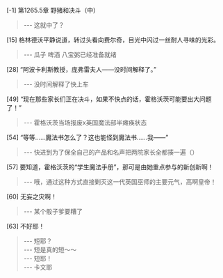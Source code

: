 
[-1] 第1265.5章 野猪和决斗（中）
>--- 这就中了？<br>

[15] 格林德沃平静说道，转过头看向费尔奇，目光中闪过一丝耐人寻味的光彩。
>--- 瓜子 啤酒 八宝粥已经准备就绪<br>

[28] “阿波卡利斯教授，庞弗雷夫人——没时间解释了。”
>--- 没时间解释了快上车<br>

[49] “现在那些家长们正在决斗，如果不快点的话，霍格沃茨可能要出大问题了！”
>--- 霍格沃茨当场报废x英国魔法部半瘫痪状态<br>

[54] “等等……魔法书怎么了？这也能怪到魔法书……我——”
>--- 快进到为了保全自己的产品和名声把两院家长全都揍一遍（）<br>

[57] 要知道，霍格沃茨的“学生魔法手册”，那可是由她重点参与的新创新啊！
>--- 哦，通过这种方式直接剿灭这一代英国巫师的主要元气，高啊皇帝！<br>

[60] 无妄之灾啊！
>--- 某个骰子爹要糟了<br>

[63] 不好耶！
>--- 短耶？<br>
>--- 短是真的短～～<br>
>--- 短耶！<br>
>--- 卡文耶<br>
